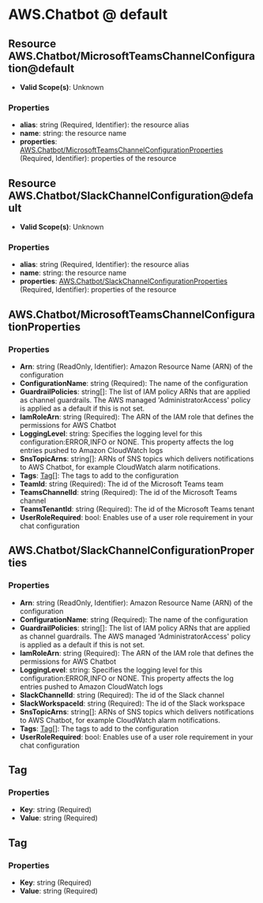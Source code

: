# AWS.Chatbot @ default

## Resource AWS.Chatbot/MicrosoftTeamsChannelConfiguration@default
* **Valid Scope(s)**: Unknown
### Properties
* **alias**: string (Required, Identifier): the resource alias
* **name**: string: the resource name
* **properties**: [AWS.Chatbot/MicrosoftTeamsChannelConfigurationProperties](#awschatbotmicrosoftteamschannelconfigurationproperties) (Required, Identifier): properties of the resource

## Resource AWS.Chatbot/SlackChannelConfiguration@default
* **Valid Scope(s)**: Unknown
### Properties
* **alias**: string (Required, Identifier): the resource alias
* **name**: string: the resource name
* **properties**: [AWS.Chatbot/SlackChannelConfigurationProperties](#awschatbotslackchannelconfigurationproperties) (Required, Identifier): properties of the resource

## AWS.Chatbot/MicrosoftTeamsChannelConfigurationProperties
### Properties
* **Arn**: string (ReadOnly, Identifier): Amazon Resource Name (ARN) of the configuration
* **ConfigurationName**: string (Required): The name of the configuration
* **GuardrailPolicies**: string[]: The list of IAM policy ARNs that are applied as channel guardrails. The AWS managed 'AdministratorAccess' policy is applied as a default if this is not set.
* **IamRoleArn**: string (Required): The ARN of the IAM role that defines the permissions for AWS Chatbot
* **LoggingLevel**: string: Specifies the logging level for this configuration:ERROR,INFO or NONE. This property affects the log entries pushed to Amazon CloudWatch logs
* **SnsTopicArns**: string[]: ARNs of SNS topics which delivers notifications to AWS Chatbot, for example CloudWatch alarm notifications.
* **Tags**: [Tag](#tag)[]: The tags to add to the configuration
* **TeamId**: string (Required): The id of the Microsoft Teams team
* **TeamsChannelId**: string (Required): The id of the Microsoft Teams channel
* **TeamsTenantId**: string (Required): The id of the Microsoft Teams tenant
* **UserRoleRequired**: bool: Enables use of a user role requirement in your chat configuration

## AWS.Chatbot/SlackChannelConfigurationProperties
### Properties
* **Arn**: string (ReadOnly, Identifier): Amazon Resource Name (ARN) of the configuration
* **ConfigurationName**: string (Required): The name of the configuration
* **GuardrailPolicies**: string[]: The list of IAM policy ARNs that are applied as channel guardrails. The AWS managed 'AdministratorAccess' policy is applied as a default if this is not set.
* **IamRoleArn**: string (Required): The ARN of the IAM role that defines the permissions for AWS Chatbot
* **LoggingLevel**: string: Specifies the logging level for this configuration:ERROR,INFO or NONE. This property affects the log entries pushed to Amazon CloudWatch logs
* **SlackChannelId**: string (Required): The id of the Slack channel
* **SlackWorkspaceId**: string (Required): The id of the Slack workspace
* **SnsTopicArns**: string[]: ARNs of SNS topics which delivers notifications to AWS Chatbot, for example CloudWatch alarm notifications.
* **Tags**: [Tag](#tag)[]: The tags to add to the configuration
* **UserRoleRequired**: bool: Enables use of a user role requirement in your chat configuration

## Tag
### Properties
* **Key**: string (Required)
* **Value**: string (Required)

## Tag
### Properties
* **Key**: string (Required)
* **Value**: string (Required)

